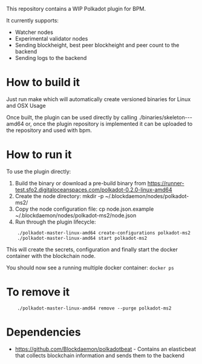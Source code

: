 This repository contains a WIP Polkadot plugin for BPM.

It currently supports:

- Watcher nodes
- Experimental validator nodes
- Sending blockheight, best peer blockheight and peer count to the backend
- Sending logs to the backend

# How to build it

Just run make which will automatically create versioned binaries for Linux and OSX
Usage

Once built, the plugin can be used directly by calling ./binaries/skeleton-<version>-<os>-amd64 or, once the plugin repository is implemented it can be uploaded to the repository and used with bpm.

# How to run it

To use the plugin directly:

1. Build the binary or download a pre-build binary from https://runner-test.sfo2.digitaloceanspaces.com/polkadot-0.2.0-linux-amd64
2. Create the node directory: mkdir -p ~/.blockdaemon/nodes/polkadot-ms2/
3. Copy the node configuration file: cp node.json.example ~/.blockdaemon/nodes/polkadot-ms2/node.json
4. Run through the plugin lifecycle:

```
	./polkadot-master-linux-amd64 create-configurations polkadot-ms2
	./polkadot-master-linux-amd64 start polkadot-ms2
```

This will create the secrets, configuration and finally start the docker container with the blockchain node. 

You should now see a running multiple docker container: `docker ps`

# To remove it

```
	./polkadot-master-linux-amd64 remove --purge polkadot-ms2
```


# Dependencies

* https://github.com/Blockdaemon/polkadotbeat - Contains an elasticbeat that collects blockchain information and sends them to the backend